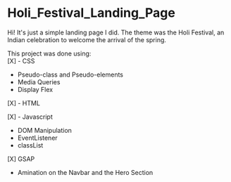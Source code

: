 # Holi_Festival_Landing_Page
Hi! It's just a simple landing page I did. The theme was the Holi Festival, an Indian celebration to welcome the arrival of the spring.

This project was done using: <br>
[X] - CSS<br>
  * Pseudo-class and Pseudo-elements<br>
  * Media Queries<br>
  * Display Flex<br>

[X] - HTML<br>

[X] - Javascript
  * DOM Manipulation<br>
  * EventListener<br>
  * classList<br>

[X] GSAP
  * Amination on the Navbar and the Hero Section<br>
